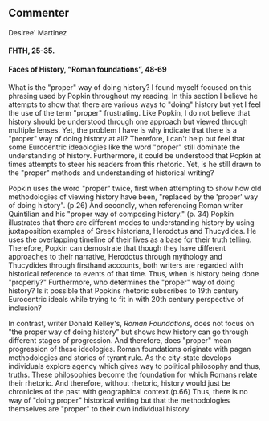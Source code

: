 ## Commenter 
Desiree' Martinez
#### FHTH, 25-35.
#### Faces of History, “Roman foundations”, 48-69

What is the "proper" way of doing history? I found myself focused on this phrasing used by Popkin throughout my reading. In this section I believe he attempts to show that there are various ways to "doing" history but yet I feel the use of the term "proper" frustrating. Like Popkin, I do not believe that history should be understood through one approach but viewed through multiple lenses. Yet, the problem I have is why indicate that there is a "proper" way of doing history at all? Therefore, I can't help but feel that some Eurocentric ideaologies like the word "proper" still dominate the understanding of history. Furthermore, it could be understood that Popkin at times attempts to steer his readers from this rhetoric. Yet, is he still drawn to the "proper" methods and understanding of historical writing?

Popkin uses the word "proper" twice, first when attempting to show how old methodologies of viewing history have been, "replaced by the 'proper' way of doing history". (p.26) And secondly, when referencing Roman writer Quintilian and his "proper way of composing history." (p. 34) Popkin illustrates that there are different modes to understanding history by using juxtaposition examples of Greek historians, Herodotus and Thucydides. He uses the overlapping timeline of their lives as a base for their truth telling. Therefore, Popkin can demostrate that though they have different approaches to their narrative, Herodotus through mythology and Thucydides through firsthand accounts, both writers are regarded with historical reference to events of that time. Thus, when is history being done "properly?" Furthermore, who determines the "proper" way of doing history? Is it possible that Popkins rhetoric subscribes to 19th century Eurocentric ideals while trying to fit in with 20th century perspective of inclusion?   

In contrast, writer Donald Kelley's,  _Roman Foundations_, does not focus on "the proper way of doing history" but shows how history can go through different stages of progression. And therefore, does "proper" mean progression of these ideologies. Roman foundations originate with pagan methodologies and stories of tyrant rule. As the city-state develops individuals explore agency which gives way to political philosophy and thus, truths. These philosophies become the foundation for which Romans relate their rhetoric. And therefore, without rhetoric, history would just be chronicles of the past with geographical context.(p.66)  Thus, there is no way of "doing proper" historical writing but that the methodologies themselves are "proper" to their own individual history.  






